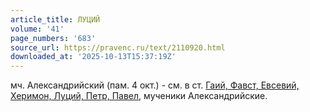 ```yaml
---
article_title: ЛУЦИЙ
volume: '41'
page_numbers: '683'
source_url: https://pravenc.ru/text/2110920.html
downloaded_at: '2025-10-13T15:37:19Z'
---
```


мч. Александрийский (пам. 4 окт.) - см. в ст. [Гаий, Фавст, Евсевий, Херимон, Луций, Петр, Павел](<https://pravenc.ru/text/Гаий  Фавст  Евсевий  Херимон  Луций  Петр  Павел.html>), мученики Александрийские.
